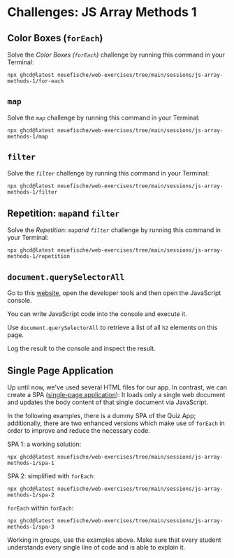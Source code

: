 # Challenges: JS Array Methods 1

## Color Boxes (`forEach`)

Solve the _Color Boxes (`forEach`)_ challenge by running this command in your Terminal:

```
npx ghcd@latest neuefische/web-exercises/tree/main/sessions/js-array-methods-1/for-each
```

## `map`

Solve the _`map`_ challenge by running this command in your Terminal:

```
npx ghcd@latest neuefische/web-exercises/tree/main/sessions/js-array-methods-1/map
```

## `filter`

Solve the _`filter`_ challenge by running this command in your Terminal:

```
npx ghcd@latest neuefische/web-exercises/tree/main/sessions/js-array-methods-1/filter
```

## Repetition: `map`and `filter`

Solve the _Repetition: `map`and `filter`_ challenge by running this command in your Terminal:

```
npx ghcd@latest neuefische/web-exercises/tree/main/sessions/js-array-methods-1/repetition
```

## `document.querySelectorAll`

Go to this [website](https://developer.mozilla.org/en-US/docs/Web/API/Document/querySelectorAll),
open the developer tools and then open the JavaScript console.

You can write JavaScript code into the console and execute it.

Use `document.querySelectorAll` to retrieve a list of all `h2` elements on this page.

Log the result to the console and inspect the result.

## Single Page Application

Up until now, we've used several HTML files for our app. In contrast, we can create a SPA
([single-page application](https://developer.mozilla.org/en-US/docs/Glossary/SPA)): It loads only a
single web document and updates the body content of that single document via JavaScript.

In the following examples, there is a dummy SPA of the Quiz App; additionally, there are two
enhanced versions which make use of `forEach` in order to improve and reduce the necessary code.

SPA 1: a working solution:

```
npx ghcd@latest neuefische/web-exercises/tree/main/sessions/js-array-methods-1/spa-1
```

SPA 2: simplified with `forEach`:

```
npx ghcd@latest neuefische/web-exercises/tree/main/sessions/js-array-methods-1/spa-2
```

`forEach` within `forEach`:

```
npx ghcd@latest neuefische/web-exercises/tree/main/sessions/js-array-methods-1/spa-3
```

Working in groups, use the examples above. Make sure that every student understands every
single line of code and is able to explain it.
